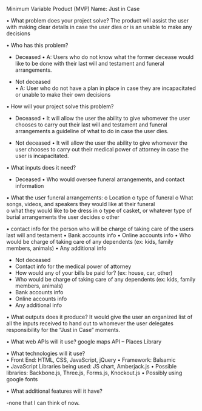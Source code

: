 Minimum Variable Product (MVP) Name: Just in Case

•	What problem does your project solve?
The product will assist the user with making clear details in case the user dies or is an unable to make any decisions

•	Who has this problem?

-	Deceased
•	A: Users who do not know what the former decease would like to be done with their last will and testament and funeral arrangements.

-	Not deceased  
•	A: User who do not have a plan in place in case they are incapacitated or unable to make their own decisions

•	How will your project solve this problem?

-	Deceased
•	It will allow the user the ability to give whomever the user chooses to carry out their last will and testament and funeral arrangements a guideline of what to do in case the user dies.

-	Not deceased
•	It will allow the user the ability to give whomever the user chooses to carry out their medical power of attorney in case the user is incapacitated.

•	What inputs does it need?
-	Deceased
•	Who would oversee funeral arrangements, and contact information

•	What the user funeral arrangements:
o	Location
o	type of funeral
o	What songs, videos, and speakers they would like at their funeral  
o	what they would like to be dress in
o	type of casket, or whatever type of burial arrangements the user decides
o	other

•	contact info for the person who will be charge of taking care of the users last will and testament
•	Bank accounts info
•	Online accounts info
•	Who would be charge of taking care of any dependents (ex: kids, family members, animals)
•	Any additional info

-	Not deceased
-	Contact info for the medical power of attorney
-	How would any of your bills be paid for? (ex: house, car, other)
-	Who would be charge of taking care of any dependents (ex: kids, family members, animals)
-	Bank accounts info
-	Online accounts info
-	Any additional info

•	What outputs does it produce?
It would give the user an organized list of all the inputs received to hand out to whomever the user delegates responsibility for the “Just in Case” moments.

•	What web APIs will it use?
google maps API – Places Library

•	What technologies will it use? 	
•	Front End: HTML, CSS, JavaScript, jQuery
•	Framework: Balsamic   
•	JavaScript Libraries being used: JS chart, Amberjack.js
•	Possible libraries: Backbone.js, Three.js, Forms.js, Knockout.js
•	Possibly using google fonts

•	What additional features will it have?

-none that I can think of now.
